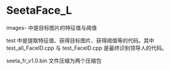 # SeetaFace_L

images- 中是目标图片的特征值与阈值

test 中是提取特征值、获得目标图片、获得阈值等的代码。其中 test_all_FaceID.cpp 与 test_FaceID.cpp 是最终识别领导人的代码。

seeta_fr_v1.0.bin 文件压缩为两个压缩包
